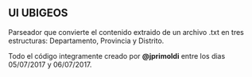 ## UI UBIGEOS

Parseador que convierte el contenido extraido de un archivo .txt en tres estructuras: Departamento, Provincia y Distrito.

Todo el código integramente creado por **@jprimoldi** entre los dias 05/07/2017 y 06/07/2017.